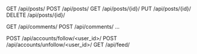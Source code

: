 GET /api/posts/
POST /api/posts/
GET /api/posts/{id}/
PUT /api/posts/{id}/
DELETE /api/posts/{id}/

GET /api/comments/
POST /api/comments/
...


POST /api/accounts/follow/<user_id>/
POST /api/accounts/unfollow/<user_id>/
GET /api/feed/
